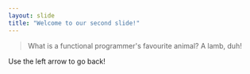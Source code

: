 ```yaml
---
layout: slide
title: "Welcome to our second slide!"
---
```

>What is a functional programmer's favourite animal? A lamb, duh!

Use the left arrow to go back!
